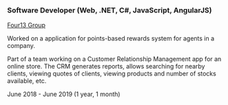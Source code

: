 <div class="d-flex flex-column flex-md-row justify-content-between mb-5">
    <div class="flex-grow-1">
        <h3 class="mb-0">Software Developer (Web, .NET, C#, JavaScript, AngularJS)</h3>
        <div class="subheading mb-3">
            <a href="https://four13group.com/">Four13 Group</a>
        </div>
        <p>
            Worked on a application for points-based rewards system for agents in a company.
        </p>
        <p>
            Part of a team working on a Customer Relationship Management app for an online store. The CRM generates reports, allows searching for nearby clients, viewing quotes of clients, viewing products and number of stocks available, etc.
        </p>
    </div>
    <div class="flex-shrink-0"><span class="text-primary">June 2018 - June 2019 (1 year, 1 month)</span></div>
</div>